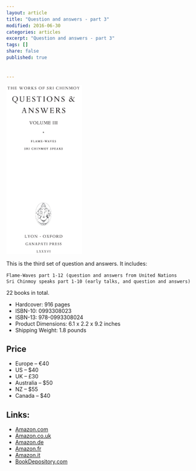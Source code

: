 ```yaml
---
layout: article
title: "Question and answers - part 3"
modified: 2016-06-30
categories: articles
excerpt: "Question and answers - part 3"
tags: []
share: false
published: true


---
```


<img src="/images/05-questions-and-answers-3-cover.jpg" width="200" alt="qa-3" />


This is the third set of question and answers. It includes:

    Flame-Waves part 1-12 (question and answers from United Nations
    Sri Chinmoy speaks part 1-10 (early talks, and question and answers)

22 books in total.

- Hardcover: 916 pages
- ISBN-10: 0993308023
- ISBN-13: 978-0993308024
- Product Dimensions: 6.1 x 2.2 x 9.2 inches
- Shipping Weight: 1.8 pounds
 
## Price

- Europe – €40
- US – $40
- UK – £30
- Australia – $50
- NZ – $55
- Canada – $40

## Links:

- [Amazon.com](https://www.amazon.com/Questions-Answers-vol-III-Flame-Waves/dp/0993308023)
- [Amazon.co.uk](https://www.amazon.co.uk/Questions-Answers-vol-III-Flame-Waves/dp/0993308023)
- [Amazon.de](https://www.amazon.de/Questions-Answers-vol-III-Flame-Waves/dp/0993308023)
- [Amazon.fr](https://www.amazon.fr/Questions-Answers-vol-III-Flame-Waves/dp/0993308023)
- [Amazon.it](https://www.amazon.it/Questions-Answers-vol-III-Flame-Waves/dp/0993308023)
- [BookDepository.com](http://www.bookdepository.com/Questions--Answers-Vol-III-Sri-Chinmoy/9780993308024)

